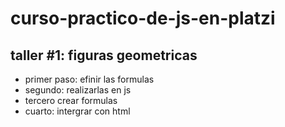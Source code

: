 # curso-practico-de-js-en-platzi 

## taller #1: figuras geometricas
- primer paso: efinir las formulas
- segundo: realizarlas en js
- tercero crear formulas
- cuarto: intergrar con html